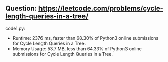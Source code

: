 ## Question: https://leetcode.com/problems/cycle-length-queries-in-a-tree/

code1.py:
* Runtime: 2376 ms, faster than 68.30% of Python3 online submissions for Cycle Length Queries in a Tree.
* Memory Usage: 53.7 MB, less than 64.33% of Python3 online submissions for Cycle Length Queries in a Tree.